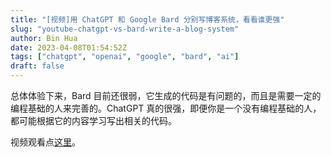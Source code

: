 ```yaml
---
title: "[视频]用 ChatGPT 和 Google Bard 分别写博客系统，看看谁更强"
slug: "youtube-chatgpt-vs-bard-write-a-blog-system"
author: Bin Hua
date: 2023-04-08T01:54:52Z
tags: ["chatgpt", "openai", "google", "bard", "ai"]
draft: false
---
```


总体体验下来，Bard 目前还很弱，它生成的代码是有问题的，而且是需要一定的编程基础的人来完善的。ChatGPT 真的很强，即便你是一个没有编程基础的人，都可能根据它的内容学习写出相关的代码。

视频观看点[这里](https://www.youtube.com/watch?v=TPhXy2dfyvA)。
